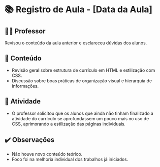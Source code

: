 # 📚 Registro de Aula - [Data da Aula]

## 🧑‍🏫 Professor
Revisou o conteúdo da aula anterior e esclareceu dúvidas dos alunos.

## 📘 Conteúdo
- Revisão geral sobre estrutura de currículo em HTML e estilização com CSS.
- Discussão sobre boas práticas de organização visual e hierarquia de informações.

## 📝 Atividade
- O professor solicitou que os alunos que ainda não tinham finalizado a atividade do currículo se aprofundassem um pouco mais no uso de CSS, aprimorando a estilização das páginas individuais.

## ✔️ Observações
- Não houve novo conteúdo teórico.
- Foco foi na melhoria individual dos trabalhos já iniciados.
